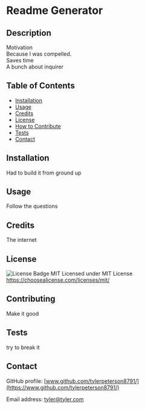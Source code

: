 # Readme Generator
  
  ## Description
  
  Motivation<br/>
  Because I was compelled.<br/>
  Saves time<br/>
  A bunch about inquirer
  
  
  ## Table of Contents
  
  - [Installation](#installation)
  - [Usage](#usage)
  - [Credits](#credits)
  - [License](#license)
  - [How to Contribute](#contributing)
  - [Tests](#tests)
  - [Contact](#contact)

  ## Installation
  
  Had to build it from ground up
  
  ## Usage
  
  Follow the questions
  
  
  ## Credits

  The internet

  ## License
  
  ![License Badge MIT](https://img.shields.io/badge/License-MIT-yellow.svg)   Licensed under MIT License  https://choosealicense.com/licenses/mit/
  
  ## Contributing

  Make it good
  
  ## Tests

  try to break it
  
  ## Contact

  GitHub profile: [www.github.com/tylerpeterson8791/](https://www.github.com/tylerpeterson8791/)
  
  Email address: tyler@tyler.com
   
